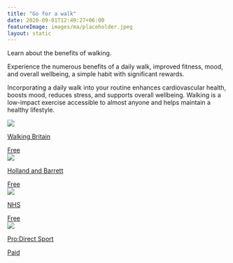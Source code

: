 ```yaml
---
title: "Go for a walk"
date: 2020-09-01T12:49:27+06:00
featureImage: images/ma/placeholder.jpeg
layout: static
---
```


Learn about the benefits of walking.

Experience the numerous benefits of a daily walk, improved fitness, mood, and overall wellbeing, a simple habit with significant rewards.

Incorporating a daily walk into your routine enhances cardiovascular health, boosts mood, reduces stress, and supports overall wellbeing. Walking is a low-impact exercise accessible to almost anyone and helps maintain a healthy lifestyle.

<a class="ma-link" href="https://www.walkingbritain.co.uk/find-walks-by-me.php"><div class="ma-card ma-card-Health"><div class="ma-icon"><img src ="/images/icon-check.png"/></div><div class="ma-name"><p>Walking Britain</p></div><div class="ma-paid-text"><span>Free </span></div></div></a><a class="ma-link" href="https://www.hollandandbarrett.com/the-health-hub/weight-management/fitness/exercise/your-recommended-daily-steps-by-age/"><div class="ma-card ma-card-Health"><div class="ma-icon"><img src ="/images/icon-check.png"/></div><div class="ma-name"><p>Holland and Barrett</p></div><div class="ma-paid-text"><span>Free </span></div></div></a><a class="ma-link" href="https://www.nhs.uk/better-health/get-active/how-to-be-more-active/"><div class="ma-card ma-card-Health"><div class="ma-icon"><img src ="/images/icon-check.png"/></div><div class="ma-name"><p>NHS</p></div><div class="ma-paid-text"><span>Free </span></div></div></a><a class="ma-link" href="https://www.awin1.com/cread.php?awinmid=6667&awinaffid=1198638&ued=https%3A%2F%2Fwww.prodirectsport.com%2Frunning%2F"><div class="ma-card ma-card-Health"><div class="ma-icon"><img src ="/images/icon-pound.png"/></div><div class="ma-name"><p>Pro:Direct Sport</p></div><div class="ma-paid-text"><span>Paid</span></div></div></a>  

<br/><br/>






